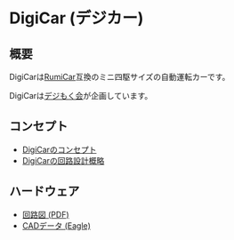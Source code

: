 # DigiCar (デジカー)

## 概要
DigiCarは[RumiCar](https://www.rumicar.com/ja/top-page/)互換のミニ四駆サイズの自動運転カーです。

DigiCarは[デジもく会](https://dezimoku.connpass.com/)が企画しています。

## コンセプト
- [DigiCarのコンセプト](document/DigiCar_concept1.png)
- [DigiCarの回路設計概略](document/DigiCar_concept2.png)

## ハードウェア

- [回路図 (PDF)](hard/DigiCar.pdf)
- [CADデータ (Eagle)](hard/)
